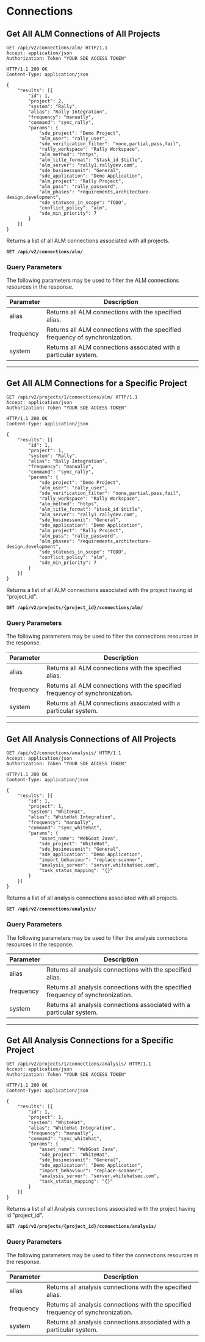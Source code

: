 # Connections


## Get All ALM Connections of All Projects


```http
GET /api/v2/connections/alm/ HTTP/1.1
Accept: application/json
Authorization: Token "YOUR SDE ACCESS TOKEN"
```

```http
HTTP/1.1 200 OK
Content-Type: application/json

{
    "results": [{
        "id": 1,
        "project": 2,
        "system": "Rally",
        "alias": "Rally Integration",
        "frequency": "manually",
        "command": "sync_rally",
        "params": {
            "sde_project": "Demo Project",
            "alm_user": "rally_user",
            "sde_verification_filter": "none,partial,pass,fail",
            "rally_workspace": "Rally Workspace",
            "alm_method": "https",
            "alm_title_format": "$task_id $title",
            "alm_server": "rally1.rallydev.com",
            "sde_businessunit": "General",
            "sde_application": "Demo Application",
            "alm_project": "Rally Project",
            "alm_pass": "rally_password",
            "alm_phases": "requirements,architecture-design,development",
            "sde_statuses_in_scope": "TODO",
            "conflict_policy": "alm",
            "sde_min_priority": 7
        }
    }]
}
```

Returns a list of all ALM connections associated with all projects.

**`GET /api/v2/connections/alm/`**

### Query Parameters

The following parameters may be used to filter the ALM connections resources in the response.

Parameter | Description
----------|-----------------------------
alias     | Returns all ALM connections with the specified alias.
frequency | Returns all ALM connections with the specified frequency of synchronization.
system    | Returns all ALM connections associated with a particular system.

---


## Get All ALM Connections for a Specific Project


```http
GET /api/v2/projects/1/connections/alm/ HTTP/1.1
Accept: application/json
Authorization: Token "YOUR SDE ACCESS TOKEN"
```

```http
HTTP/1.1 200 OK
Content-Type: application/json

{
    "results": [{
        "id": 1,
        "project": 1,
        "system": "Rally",
        "alias": "Rally Integration",
        "frequency": "manually",
        "command": "sync_rally",
        "params": {
            "sde_project": "Demo Project",
            "alm_user": "rally_user",
            "sde_verification_filter": "none,partial,pass,fail",
            "rally_workspace": "Rally Workspace",
            "alm_method": "https",
            "alm_title_format": "$task_id $title",
            "alm_server": "rally1.rallydev.com",
            "sde_businessunit": "General",
            "sde_application": "Demo Application",
            "alm_project": "Rally Project",
            "alm_pass": "rally_password",
            "alm_phases": "requirements,architecture-design,development",
            "sde_statuses_in_scope": "TODO",
            "conflict_policy": "alm",
            "sde_min_priority": 7
        }
    }]
}
```

Returns a list of all ALM connections associated with the project having id "project_id".

**`GET /api/v2/projects/{project_id}/connections/alm/`**

### Query Parameters

The following parameters may be used to filter the connections resources in the response.

Parameter | Description
----------|-----------------------------
alias     | Returns all ALM connections with the specified alias.
frequency | Returns all ALM connections with the specified frequency of synchronization.
system    | Returns all ALM connections associated with a particular system.

---


## Get All Analysis Connections of All Projects


```http
GET /api/v2/connections/analysis/ HTTP/1.1
Accept: application/json
Authorization: Token "YOUR SDE ACCESS TOKEN"
```

```http
HTTP/1.1 200 OK
Content-Type: application/json

{
    "results": [{
        "id": 1,
        "project": 1,
        "system": "WhiteHat",
        "alias": "WhiteHat Integration",
        "frequency": "manually",
        "command": "sync_whitehat",
        "params": {
            "asset_name": "WebGoat Java",
            "sde_project": "WhiteHat",
            "sde_businessunit": "General",
            "sde_application": "Demo Application",
            "import_behaviour": "replace-scanner",
            "analysis_server": "server.whitehatsec.com",
            "task_status_mapping": "{}"
        }
    }]
}
```

Returns a list of all analysis connections associated with all projects.

**`GET /api/v2/connections/analysis/`**

### Query Parameters

The following parameters may be used to filter the analysis connections resources in the response.

Parameter | Description
----------|-----------------------------
alias     | Returns all analysis connections with the specified alias.
frequency | Returns all analysis connections with the specified frequency of synchronization.
system    | Returns all analysis connections associated with a particular system.

---

## Get All Analysis Connections for a Specific Project


```http
GET /api/v2/projects/1/connections/analysis/ HTTP/1.1
Accept: application/json
Authorization: Token "YOUR SDE ACCESS TOKEN"
```

```http
HTTP/1.1 200 OK
Content-Type: application/json

{
    "results": [{
        "id": 1,
        "project": 1,
        "system": "WhiteHat",
        "alias": "WhiteHat Integration",
        "frequency": "manually",
        "command": "sync_whitehat",
        "params": {
            "asset_name": "WebGoat Java",
            "sde_project": "WhiteHat",
            "sde_businessunit": "General",
            "sde_application": "Demo Application",
            "import_behaviour": "replace-scanner",
            "analysis_server": "server.whitehatsec.com",
            "task_status_mapping": "{}"
        }
    }]
}
```

Returns a list of all Analysis connections associated with the project having id "project_id".

**`GET /api/v2/projects/{project_id}/connections/analysis/`**

### Query Parameters

The following parameters may be used to filter the connections resources in the response.

Parameter | Description
----------|-----------------------------
alias     | Returns all analysis connections with the specified alias.
frequency | Returns all analysis connections with the specified frequency of synchronization.
system    | Returns all analysis connections associated with a particular system.

